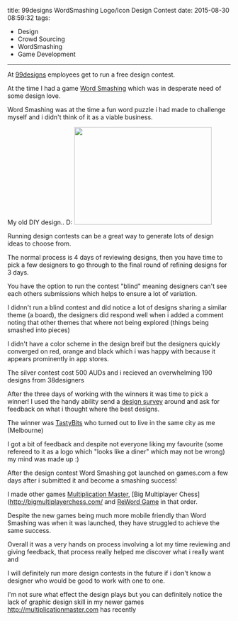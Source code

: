 title: 99designs WordSmashing Logo/Icon Design Contest
date: 2015-08-30 08:59:32
tags: 
- Design
- Crowd Sourcing
- WordSmashing
- Game Development
---
At [99designs](https://99designs.com) employees get to run a free design contest.

At the time I had a game [Word Smashing](http://wordsmashing.com) which was in desperate need of some design love.

Word Smashing was at the time a fun word puzzle i had made to challenge myself and i didn't think of it as a viable business.




My old DIY design.. D:
<img src="/wordsmashing-old-designs.png" width="310" height="220">

Running design contests can be a great way to generate lots of design ideas to choose from.

The normal process is 4 days of reviewing designs, then you have time to pick a few designers to go through to the final round of refining designs for 3 days.

You have the option to run the contest "blind" meaning designers can't see each others submissions which helps to ensure a lot of variation.

I didnn't run a blind contest and did notice a lot of designs sharing a similar theme (a board), the designers did respond well when i added a comment noting that other themes that where not being explored (things being smashed into pieces)

I didn't have a color scheme in the design breif but the designers quickly converged on red, orange and black which i was happy with because it appears prominently in app stores.

The silver contest cost 500 AUDs and i recieved an overwhelming 190 designs from 38designers

After the three days of working with the winners it was time to pick a winner!
I used the handy ability send a [design survey](http://99designs.com/logo-design/contests/wordsmashing-word-puzzle-game-216866/poll/k8u6rf?utm_source=voting_app&utm_medium=web&utm_campaign=voting) around and ask for feedback on what i thought where the best designs.

The winner was [TastyBits](https://99designs.com/profiles/1196873/about) who turned out to live in the same city as me (Melbourne)

I got a bit of feedback and despite not everyone liking my favourite (some refereed to it as a logo which "looks like a diner" which may not be wrong)
my mind was made up :)

After the design contest Word Smashing got launched on games.com a few days after i submitted it and become a smashing success!

I made other games [Multiplication Master](http://multiplicationmaster.com/), [Big Multiplayer Chess](http://bigmultiplayerchess.com/ and [ReWord Game](http://rewordgame.com) in that order.

Despite the new games being much more mobile friendly than Word Smashing was when it was launched, they have struggled to achieve the same success.

Overall it was a very hands on process involving a lot my time reviewing and giving feedback, that process really helped me discover what i really want and

I will definitely run more design contests in the future if i don't know a designer who would be good to work with one to one.

I'm not sure what effect the design plays but you can definitely notice the lack of graphic design skill in my newer games
http://multiplicationmaster.com has recently 
